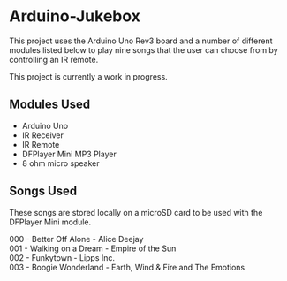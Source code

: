 # Arduino-Jukebox
This project uses the Arduino Uno Rev3 board and a number of different modules listed below to play nine songs that the user can choose from by controlling an IR remote.

This project is currently a work in progress.

## Modules Used
- Arduino Uno
- IR Receiver
- IR Remote
- DFPlayer Mini MP3 Player
- 8 ohm micro speaker

## Songs Used
These songs are stored locally on a microSD card to be used with the DFPlayer Mini module.

000 - Better Off Alone - Alice Deejay <br>
001 - Walking on a Dream - Empire of the Sun <br>
002 - Funkytown - Lipps Inc. <br>
003 - Boogie Wonderland - Earth, Wind & Fire and The Emotions <br>
